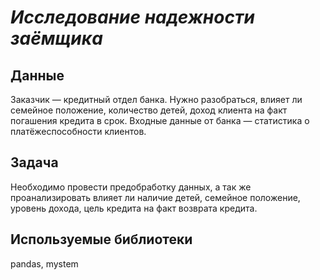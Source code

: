 # ***Исследование надежности заёмщика***
## Данные
Заказчик — кредитный отдел банка. Нужно разобраться, влияет ли семейное положение, количество детей, доход клиента на факт погашения кредита в срок. Входные данные от банка — статистика о платёжеспособности клиентов.
## Задача
Необходимо провести предобработку данных, а так же проанализировать влияет ли наличие детей, семейное положение, уровень дохода, цель кредита на факт возврата кредита. 
## Используемые библиотеки
pandas, mystem
    
